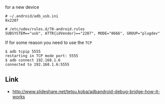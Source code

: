 for a new device

```
# ~/.android/adb_usb.ini
0x2207

# /etc/udev/rules.d/70-android.rules
SUBSYSTEM=="usb", ATTR{idVendor}=="2207", MODE="0666", GROUP="plugdev"
```

If for some reason you need to use the ``TCP``

    $ adb tcpip 5555
    restarting in TCP mode port: 5555
    $ adb connect 192.168.1.6
    connected to 192.168.1.6:5555

Link
----

 - http://www.slideshare.net/tetsu.koba/adbandroid-debug-bridge-how-it-works